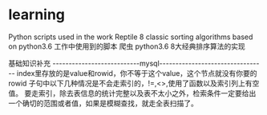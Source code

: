 # learning
Python scripts used in the work
Reptile
8 classic sorting algorithms based on python3.6
工作中使用到的脚本
爬虫 
python3.6  8大经典排序算法的实现

基础知识补充
---------------------------mysql---------------------------------
index里存放的是value和rowid，你不等于这个value，这个节点就没有你要的rowid
子句中以下几种情况是不会走索引的，!=,<>,使用了函数以及索引列上有空值。
要走索引，除去表信息的统计完整以及表不太小之外，检索条件一定要给出一个确切的范围或者值，如果是模糊查找，就走全表扫描了。
